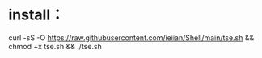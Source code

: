 # install：

curl -sS -O https://raw.githubusercontent.com/ieiian/Shell/main/tse.sh && chmod +x tse.sh && ./tse.sh

